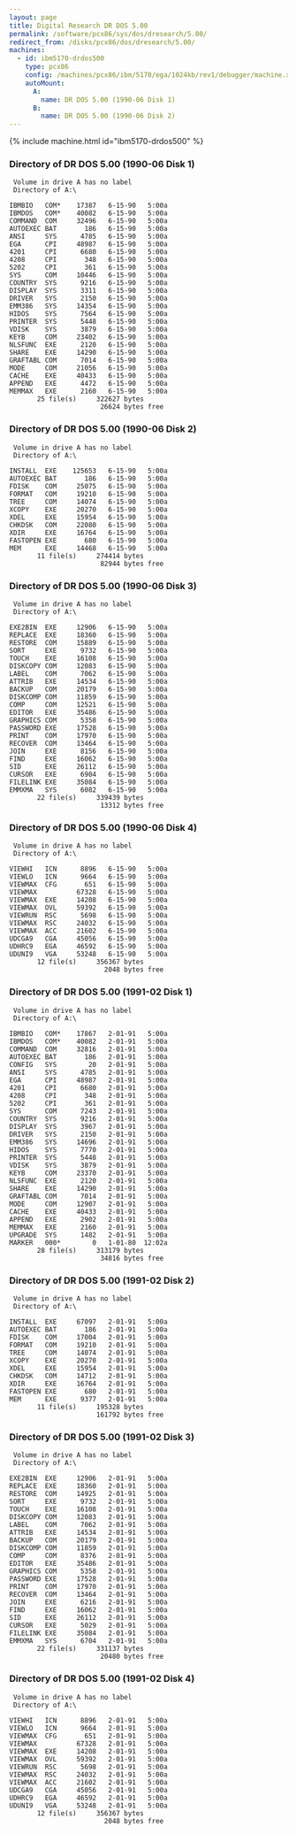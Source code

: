 ```yaml
---
layout: page
title: Digital Research DR DOS 5.00
permalink: /software/pcx86/sys/dos/dresearch/5.00/
redirect_from: /disks/pcx86/dos/dresearch/5.00/
machines:
  - id: ibm5170-drdos500
    type: pcx86
    config: /machines/pcx86/ibm/5170/ega/1024kb/rev1/debugger/machine.xml
    autoMount:
      A:
        name: DR DOS 5.00 (1990-06 Disk 1)
      B:
        name: DR DOS 5.00 (1990-06 Disk 2)
---
```


{% include machine.html id="ibm5170-drdos500" %}

### Directory of DR DOS 5.00 (1990-06 Disk 1)

     Volume in drive A has no label
     Directory of A:\

    IBMBIO   COM*    17387   6-15-90   5:00a
    IBMDOS   COM*    40082   6-15-90   5:00a
    COMMAND  COM     32496   6-15-90   5:00a
    AUTOEXEC BAT       186   6-15-90   5:00a
    ANSI     SYS      4785   6-15-90   5:00a
    EGA      CPI     48987   6-15-90   5:00a
    4201     CPI      6680   6-15-90   5:00a
    4208     CPI       348   6-15-90   5:00a
    5202     CPI       361   6-15-90   5:00a
    SYS      COM     10446   6-15-90   5:00a
    COUNTRY  SYS      9216   6-15-90   5:00a
    DISPLAY  SYS      3311   6-15-90   5:00a
    DRIVER   SYS      2150   6-15-90   5:00a
    EMM386   SYS     14354   6-15-90   5:00a
    HIDOS    SYS      7564   6-15-90   5:00a
    PRINTER  SYS      5448   6-15-90   5:00a
    VDISK    SYS      3879   6-15-90   5:00a
    KEYB     COM     23402   6-15-90   5:00a
    NLSFUNC  EXE      2120   6-15-90   5:00a
    SHARE    EXE     14290   6-15-90   5:00a
    GRAFTABL COM      7014   6-15-90   5:00a
    MODE     COM     21056   6-15-90   5:00a
    CACHE    EXE     40433   6-15-90   5:00a
    APPEND   EXE      4472   6-15-90   5:00a
    MEMMAX   EXE      2160   6-15-90   5:00a
           25 file(s)     322627 bytes
                           26624 bytes free

### Directory of DR DOS 5.00 (1990-06 Disk 2)

     Volume in drive A has no label
     Directory of A:\

    INSTALL  EXE    125653   6-15-90   5:00a
    AUTOEXEC BAT       186   6-15-90   5:00a
    FDISK    COM     25075   6-15-90   5:00a
    FORMAT   COM     19210   6-15-90   5:00a
    TREE     COM     14074   6-15-90   5:00a
    XCOPY    EXE     20270   6-15-90   5:00a
    XDEL     EXE     15954   6-15-90   5:00a
    CHKDSK   COM     22080   6-15-90   5:00a
    XDIR     EXE     16764   6-15-90   5:00a
    FASTOPEN EXE       680   6-15-90   5:00a
    MEM      EXE     14468   6-15-90   5:00a
           11 file(s)     274414 bytes
                           82944 bytes free

### Directory of DR DOS 5.00 (1990-06 Disk 3)

     Volume in drive A has no label
     Directory of A:\

    EXE2BIN  EXE     12906   6-15-90   5:00a
    REPLACE  EXE     18360   6-15-90   5:00a
    RESTORE  COM     15889   6-15-90   5:00a
    SORT     EXE      9732   6-15-90   5:00a
    TOUCH    EXE     16108   6-15-90   5:00a
    DISKCOPY COM     12083   6-15-90   5:00a
    LABEL    COM      7062   6-15-90   5:00a
    ATTRIB   EXE     14534   6-15-90   5:00a
    BACKUP   COM     20179   6-15-90   5:00a
    DISKCOMP COM     11859   6-15-90   5:00a
    COMP     COM     12521   6-15-90   5:00a
    EDITOR   EXE     35486   6-15-90   5:00a
    GRAPHICS COM      5358   6-15-90   5:00a
    PASSWORD EXE     17528   6-15-90   5:00a
    PRINT    COM     17970   6-15-90   5:00a
    RECOVER  COM     13464   6-15-90   5:00a
    JOIN     EXE      8156   6-15-90   5:00a
    FIND     EXE     16062   6-15-90   5:00a
    SID      EXE     26112   6-15-90   5:00a
    CURSOR   EXE      6904   6-15-90   5:00a
    FILELINK EXE     35084   6-15-90   5:00a
    EMMXMA   SYS      6082   6-15-90   5:00a
           22 file(s)     339439 bytes
                           13312 bytes free

### Directory of DR DOS 5.00 (1990-06 Disk 4)

     Volume in drive A has no label
     Directory of A:\

    VIEWHI   ICN      8896   6-15-90   5:00a
    VIEWLO   ICN      9664   6-15-90   5:00a
    VIEWMAX  CFG       651   6-15-90   5:00a
    VIEWMAX          67328   6-15-90   5:00a
    VIEWMAX  EXE     14208   6-15-90   5:00a
    VIEWMAX  OVL     59392   6-15-90   5:00a
    VIEWRUN  RSC      5698   6-15-90   5:00a
    VIEWMAX  RSC     24032   6-15-90   5:00a
    VIEWMAX  ACC     21602   6-15-90   5:00a
    UDCGA9   CGA     45056   6-15-90   5:00a
    UDHRC9   EGA     46592   6-15-90   5:00a
    UDUNI9   VGA     53248   6-15-90   5:00a
           12 file(s)     356367 bytes
                            2048 bytes free

### Directory of DR DOS 5.00 (1991-02 Disk 1)

     Volume in drive A has no label
     Directory of A:\

    IBMBIO   COM*    17867   2-01-91   5:00a
    IBMDOS   COM*    40082   2-01-91   5:00a
    COMMAND  COM     32816   2-01-91   5:00a
    AUTOEXEC BAT       186   2-01-91   5:00a
    CONFIG   SYS        20   2-01-91   5:00a
    ANSI     SYS      4785   2-01-91   5:00a
    EGA      CPI     48987   2-01-91   5:00a
    4201     CPI      6680   2-01-91   5:00a
    4208     CPI       348   2-01-91   5:00a
    5202     CPI       361   2-01-91   5:00a
    SYS      COM      7243   2-01-91   5:00a
    COUNTRY  SYS      9216   2-01-91   5:00a
    DISPLAY  SYS      3967   2-01-91   5:00a
    DRIVER   SYS      2150   2-01-91   5:00a
    EMM386   SYS     14696   2-01-91   5:00a
    HIDOS    SYS      7770   2-01-91   5:00a
    PRINTER  SYS      5448   2-01-91   5:00a
    VDISK    SYS      3879   2-01-91   5:00a
    KEYB     COM     23370   2-01-91   5:00a
    NLSFUNC  EXE      2120   2-01-91   5:00a
    SHARE    EXE     14290   2-01-91   5:00a
    GRAFTABL COM      7014   2-01-91   5:00a
    MODE     COM     12907   2-01-91   5:00a
    CACHE    EXE     40433   2-01-91   5:00a
    APPEND   EXE      2902   2-01-91   5:00a
    MEMMAX   EXE      2160   2-01-91   5:00a
    UPGRADE  SYS      1482   2-01-91   5:00a
    MARKER   000*        0   1-01-80  12:02a
           28 file(s)     313179 bytes
                           34816 bytes free

### Directory of DR DOS 5.00 (1991-02 Disk 2)

     Volume in drive A has no label
     Directory of A:\

    INSTALL  EXE     67097   2-01-91   5:00a
    AUTOEXEC BAT       186   2-01-91   5:00a
    FDISK    COM     17004   2-01-91   5:00a
    FORMAT   COM     19210   2-01-91   5:00a
    TREE     COM     14074   2-01-91   5:00a
    XCOPY    EXE     20270   2-01-91   5:00a
    XDEL     EXE     15954   2-01-91   5:00a
    CHKDSK   COM     14712   2-01-91   5:00a
    XDIR     EXE     16764   2-01-91   5:00a
    FASTOPEN EXE       680   2-01-91   5:00a
    MEM      EXE      9377   2-01-91   5:00a
           11 file(s)     195328 bytes
                          161792 bytes free

### Directory of DR DOS 5.00 (1991-02 Disk 3)

     Volume in drive A has no label
     Directory of A:\

    EXE2BIN  EXE     12906   2-01-91   5:00a
    REPLACE  EXE     18360   2-01-91   5:00a
    RESTORE  COM     14925   2-01-91   5:00a
    SORT     EXE      9732   2-01-91   5:00a
    TOUCH    EXE     16108   2-01-91   5:00a
    DISKCOPY COM     12083   2-01-91   5:00a
    LABEL    COM      7062   2-01-91   5:00a
    ATTRIB   EXE     14534   2-01-91   5:00a
    BACKUP   COM     20179   2-01-91   5:00a
    DISKCOMP COM     11859   2-01-91   5:00a
    COMP     COM      8376   2-01-91   5:00a
    EDITOR   EXE     35486   2-01-91   5:00a
    GRAPHICS COM      5358   2-01-91   5:00a
    PASSWORD EXE     17528   2-01-91   5:00a
    PRINT    COM     17970   2-01-91   5:00a
    RECOVER  COM     13464   2-01-91   5:00a
    JOIN     EXE      6216   2-01-91   5:00a
    FIND     EXE     16062   2-01-91   5:00a
    SID      EXE     26112   2-01-91   5:00a
    CURSOR   EXE      5029   2-01-91   5:00a
    FILELINK EXE     35084   2-01-91   5:00a
    EMMXMA   SYS      6704   2-01-91   5:00a
           22 file(s)     331137 bytes
                           20480 bytes free

### Directory of DR DOS 5.00 (1991-02 Disk 4)

     Volume in drive A has no label
     Directory of A:\

    VIEWHI   ICN      8896   2-01-91   5:00a
    VIEWLO   ICN      9664   2-01-91   5:00a
    VIEWMAX  CFG       651   2-01-91   5:00a
    VIEWMAX          67328   2-01-91   5:00a
    VIEWMAX  EXE     14208   2-01-91   5:00a
    VIEWMAX  OVL     59392   2-01-91   5:00a
    VIEWRUN  RSC      5698   2-01-91   5:00a
    VIEWMAX  RSC     24032   2-01-91   5:00a
    VIEWMAX  ACC     21602   2-01-91   5:00a
    UDCGA9   CGA     45056   2-01-91   5:00a
    UDHRC9   EGA     46592   2-01-91   5:00a
    UDUNI9   VGA     53248   2-01-91   5:00a
           12 file(s)     356367 bytes
                            2048 bytes free
